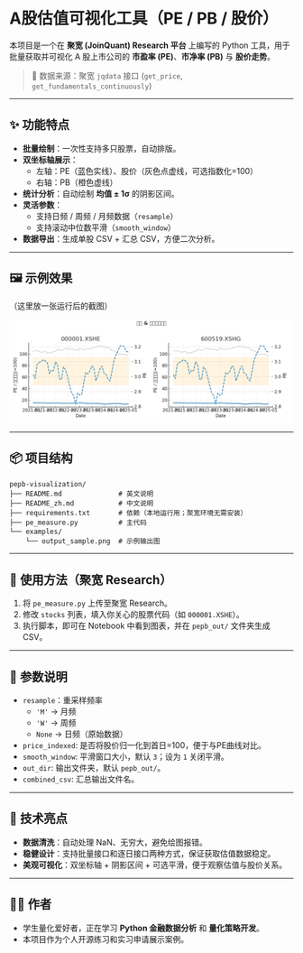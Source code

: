 # A股估值可视化工具（PE / PB / 股价）

本项目是一个在 **聚宽 (JoinQuant) Research 平台** 上编写的 Python 工具，用于批量获取并可视化 A 股上市公司的 **市盈率 (PE)**、**市净率 (PB)** 与 **股价走势**。

> 🧰 数据来源：聚宽 `jqdata` 接口 (`get_price`, `get_fundamentals_continuously`)

---

## ✨ 功能特点
- **批量绘制**：一次性支持多只股票，自动排版。
- **双坐标轴展示**：
  - 左轴：PE（蓝色实线）、股价（灰色点虚线，可选指数化=100）
  - 右轴：PB（橙色虚线）
- **统计分析**：自动绘制 **均值 ± 1σ** 的阴影区间。
- **灵活参数**：
  - 支持日频 / 周频 / 月频数据（`resample`）
  - 支持滚动中位数平滑（`smooth_window`）
- **数据导出**：生成单股 CSV + 汇总 CSV，方便二次分析。

---

## 🖼️ 示例效果
（这里放一张运行后的截图）

![示例图](examples/output_sample.png)

---

## 📦 项目结构
```
pepb-visualization/
├── README.md              # 英文说明
├── README_zh.md           # 中文说明
├── requirements.txt       # 依赖（本地运行用；聚宽环境无需安装）
├── pe_measure.py          # 主代码
└── examples/
    └── output_sample.png  # 示例输出图
```

---

## 🚀 使用方法（聚宽 Research）
1. 将 `pe_measure.py` 上传至聚宽 Research。
2. 修改 `stocks` 列表，填入你关心的股票代码（如 `000001.XSHE`）。
3. 执行脚本，即可在 Notebook 中看到图表，并在 `pepb_out/` 文件夹生成 CSV。

---

## 🔧 参数说明
- `resample`：重采样频率  
  - `'M'` → 月频  
  - `'W'` → 周频  
  - `None` → 日频（原始数据）
- `price_indexed`: 是否将股价归一化到首日=100，便于与PE曲线对比。
- `smooth_window`: 平滑窗口大小，默认 `3`；设为 `1` 关闭平滑。
- `out_dir`: 输出文件夹，默认 `pepb_out/`。
- `combined_csv`: 汇总输出文件名。

---

## 📑 技术亮点
- **数据清洗**：自动处理 NaN、无穷大，避免绘图报错。
- **稳健设计**：支持批量接口和逐日接口两种方式，保证获取估值数据稳定。
- **美观可视化**：双坐标轴 + 阴影区间 + 可选平滑，便于观察估值与股价关系。

---

## 🧑‍💻 作者
- 学生量化爱好者，正在学习 **Python 金融数据分析** 和 **量化策略开发**。
- 本项目作为个人开源练习和实习申请展示案例。
